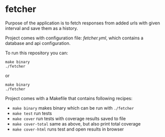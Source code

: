 # fetcher
Purpose of the application is to fetch responses from added urls with given interval and save them as a history.

Project comes with configuration file: _fetcher.yml_, which contains a database and api configuration.

To run this repository you can:
```
make binary
./fetcher
```
or
```
make binary
./fetcher
```

Project comes with a Makefile that contains following recipes:

- `make binary` makes binary which can be run with `./fetcher`
- `make test` run tests
- `make cover` run tests with coverage results saved to file
- `make cover-total` same as above, but also print total coverage
- `make cover-html` runs test and open results in browser
